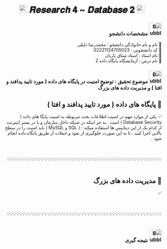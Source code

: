 <h1 align="center">
      <img src="https://emoji.discord.st/emojis/768b108d-274f-4f44-a634-8477b16efce7.gif" width="25">
    𝑹𝒆𝒔𝒆𝒂𝒓𝒄𝒉 𝟒 ~ 𝑫𝒂𝒕𝒂𝒃𝒂𝒔𝒆 𝟐
      <img src="https://emoji.discord.st/emojis/768b108d-274f-4f44-a634-8477b16efce7.gif" width="25">
</h1>


<div dir="rtl">
<h3 dir="rtl"><img src="https://raw.githubusercontent.com/Tarikul-Islam-Anik/Animated-Fluent-Emojis/master/Emojis/Symbols/Bubbles.png" alt="Bubbles" width="40" height="40" /> مشخصات دانشجو</h3>
    
💢 نام و نام خانوادگی دانشجو : محمدرضا دلیلی
<br>
💢 کد دانشجویی : 02221124705023
<br>
💢 نام استاد : استاد میثاق یاریان
<br>
💢 نام درس : آزمایشگاه پایگاه داده 2

</div>



<h3 dir="rtl"><img src="https://raw.githubusercontent.com/Tarikul-Islam-Anik/Animated-Fluent-Emojis/master/Emojis/Symbols/Bubbles.png" alt="Bubbles" width="40" height="40" />  موضوع تحقیق : توضیح امنیت در پایگاه های داده ( مورد تایید پدافند و افتا ) و مدیریت داده های بزرگ</h3>

<div dir="rtl">


<div dir="rtl">
<h2 dir="rtl">🛑 پایگاه های داده ( مورد تایید پدافند و افتا )</h2>

✅ یکی از موارد مهم در امنیت اطلاعات بحث مربوطه به امنیت پایگا های داده ( Database Security ) است . به جز اینکه در شبکه داخل سازمان و یا در بستر اینترنت از کدام یک از این دیتابیس ها استفاده میکند : ( SQL و MySQL ) باید امنیت را در سطح بالایی اجرا کنید ، تا به این صورت جلوگیری از نفوذ و حملات از طریق پایگاه داده انجام شود .
      
</div>


<br>
<br>
💡💡💡💡💡💡💡💡💡💡💡💡💡💡💡💡💡💡💡💡💡💡💡💡💡💡💡💡💡💡💡💡💡💡💡💡💡💡💡💡💡💡💡💡💡💡💡💡💡💡
<br>
<br>




<div dir="rtl">
<h2 dir="rtl">🛑 مدیریت داده های بزرگ</h2>

✅ 
      
</div>


<br>
<br>
💡💡💡💡💡💡💡💡💡💡💡💡💡💡💡💡💡💡💡💡💡💡💡💡💡💡💡💡💡💡💡💡💡💡💡💡💡💡💡💡💡💡💡💡💡💡💡💡💡💡
<br>
<br>


<div dir="rtl">
<h3 dir="rtl"><img src="https://raw.githubusercontent.com/Tarikul-Islam-Anik/Animated-Fluent-Emojis/master/Emojis/Symbols/Bubbles.png" alt="Bubbles" width="40" height="40" /> نتیجه گیری</h3>


      
</div>
